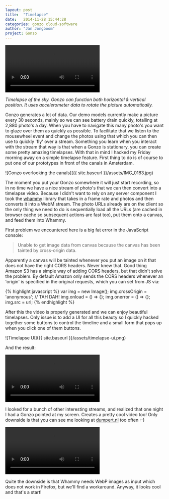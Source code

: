```yaml
---
layout: post
title:  "Timelapse"
date:   2014-11-28 15:44:28
categories: gonzo cloud-software
author: "Jan Jongboom"
project: Gonzo
---
```


<video src="{{ site.baseurl }}/assets/gonzo-timelapse.webm" controls></video>

*Timelapse of the sky. Gonzo can function both horizontal & vertical position. It uses accelerometer data to rotate the picture automatically.*

Gonzo generates a lot of data. Our demo models currently make a picture every 30 seconds, mainly so we can see battery drain quickly, totalling at 2,880 photo's a day. When you have to navigate this many photo's you want to glaze over them as quickly as possible. To facilitate that we listen to the mousewheel event and change the photos using that which you can then use to quickly 'fly' over a stream. Something you learn when you interact with the stream that way is that when a Gonzo is stationary, you can create some pretty amazing timelapses. With that in mind I hacked my Friday morning away on a simple timelapse feature. First thing to do is of course to put one of our prototypes in front of the canals in Amsterdam.

<!--more-->

![Gonzo overlooking the canals]({{ site.baseurl }}/assets/IMG_0183.jpg)

The moment you put your Gonzo somewhere it will just start recording, so in no time we have a nice stream of photo's that we can then convert into a timelapse video. Because I didn't want to rely on any server component I took the [whammy](https://github.com/antimatter15/whammy) library that takes in a frame rate and photos and then converts it into a WebM stream. The photo URLs already are on the client so the only thing we need to do is sequentially load all the URLs (are cached in browser cache so subsequent actions are fast too), put them onto a canvas, and feed them into Whammy.

First problem we encountered here is a big fat error in the JavaScript console:

> Unable to get image data from canvas because the canvas has been tainted by cross-origin data.

Apparently a canvas will be tainted whenever you put an image on it that does not have the right CORS headers. Never knew that. Good thing Amazon S3 has a simple way of adding CORS headers, but that didn't solve the problem. By default Amazon only sends the CORS headers whenever an 'origin' is specified in the original requests, which you can set from JS via:

{% highlight javascript %}
var img = new Image();
img.crossOrigin = 'anonymous'; // TAH DAH!
img.onload = () => {};
img.onerror = () => {};
img.src = url;
{% endhighlight %}

After this the video is properly generated and we can enjoy beautiful timelapses. Only issue is to add a UI for all this beauty so I quickly hacked together some buttons to control the timeline and a small form that pops up when you click one of them buttons.

![Timelapse UI]({{ site.baseurl }}/assets/timelapse-ui.png)

And the result:

<video src="{{ site.baseurl }}/assets/timelapsecanal2.webm" controls></video>

I looked for a bunch of other interesting streams, and realized that one night I had a Gonzo pointed at my screen. Creates a pretty cool video too! Only downside is that you can see me looking at [dumpert.nl](http://dumpert.nl) too often :-)

<video src="{{ site.baseurl }}/assets/timelapsecomputer.webm" controls></video>

Quite the downside is that Whammy needs WebP images as input which does not work in Firefox, but we'll find a workaround. Anyway, it looks cool and that's a start!

